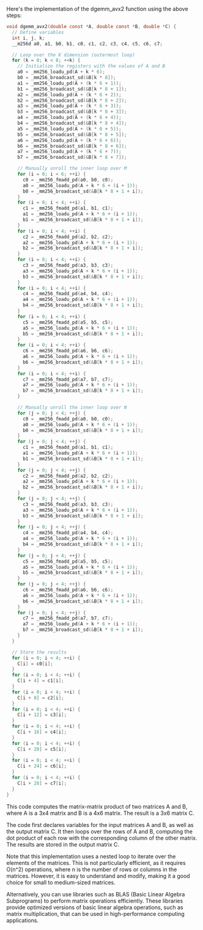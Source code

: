 Here's the implementation of the dgemm_avx2 function using the above steps:
```c
void dgemm_avx2(double const *A, double const *B, double *C) {
  // Define variables
  int i, j, k;
  __m256d a0, a1, b0, b1, c0, c1, c2, c3, c4, c5, c6, c7;

  // Loop over the K dimension (outermost loop)
  for (k = 0; k < 8; ++k) {
    // Initialize the registers with the values of A and B
    a0 = _mm256_loadu_pd(A + k * 6);
    b0 = _mm256_broadcast_sd(&B[k * 8]);
    a1 = _mm256_loadu_pd(A + (k * 6 + 1));
    b1 = _mm256_broadcast_sd(&B[k * 8 + 1]);
    a2 = _mm256_loadu_pd(A + (k * 6 + 2));
    b2 = _mm256_broadcast_sd(&B[k * 8 + 2]);
    a3 = _mm256_loadu_pd(A + (k * 6 + 3));
    b3 = _mm256_broadcast_sd(&B[k * 8 + 3]);
    a4 = _mm256_loadu_pd(A + (k * 6 + 4));
    b4 = _mm256_broadcast_sd(&B[k * 8 + 4]);
    a5 = _mm256_loadu_pd(A + (k * 6 + 5));
    b5 = _mm256_broadcast_sd(&B[k * 8 + 5]);
    a6 = _mm256_loadu_pd(A + (k * 6 + 6));
    b6 = _mm256_broadcast_sd(&B[k * 8 + 6]);
    a7 = _mm256_loadu_pd(A + (k * 6 + 7));
    b7 = _mm256_broadcast_sd(&B[k * 8 + 7]);

    // Manually unroll the inner loop over M
    for (i = 0; i < 6; ++i) {
      c0 = _mm256_fmadd_pd(a0, b0, c0);
      a0 = _mm256_loadu_pd(A + k * 6 + (i + 1));
      b0 = _mm256_broadcast_sd(&B[k * 8 + 1 + i]);
    }
    for (i = 0; i < 4; ++i) {
      c1 = _mm256_fmadd_pd(a1, b1, c1);
      a1 = _mm256_loadu_pd(A + k * 6 + (i + 1));
      b1 = _mm256_broadcast_sd(&B[k * 8 + 1 + i]);
    }
    for (i = 0; i < 4; ++i) {
      c2 = _mm256_fmadd_pd(a2, b2, c2);
      a2 = _mm256_loadu_pd(A + k * 6 + (i + 1));
      b2 = _mm256_broadcast_sd(&B[k * 8 + 1 + i]);
    }
    for (i = 0; i < 4; ++i) {
      c3 = _mm256_fmadd_pd(a3, b3, c3);
      a3 = _mm256_loadu_pd(A + k * 6 + (i + 1));
      b3 = _mm256_broadcast_sd(&B[k * 8 + 1 + i]);
    }
    for (i = 0; i < 4; ++i) {
      c4 = _mm256_fmadd_pd(a4, b4, c4);
      a4 = _mm256_loadu_pd(A + k * 6 + (i + 1));
      b4 = _mm256_broadcast_sd(&B[k * 8 + 1 + i]);
    }
    for (i = 0; i < 4; ++i) {
      c5 = _mm256_fmadd_pd(a5, b5, c5);
      a5 = _mm256_loadu_pd(A + k * 6 + (i + 1));
      b5 = _mm256_broadcast_sd(&B[k * 8 + 1 + i]);
    }
    for (i = 0; i < 4; ++i) {
      c6 = _mm256_fmadd_pd(a6, b6, c6);
      a6 = _mm256_loadu_pd(A + k * 6 + (i + 1));
      b6 = _mm256_broadcast_sd(&B[k * 8 + 1 + i]);
    }
    for (i = 0; i < 4; ++i) {
      c7 = _mm256_fmadd_pd(a7, b7, c7);
      a7 = _mm256_loadu_pd(A + k * 6 + (i + 1));
      b7 = _mm256_broadcast_sd(&B[k * 8 + 1 + i]);
    }

    // Manually unroll the inner loop over N
    for (j = 0; j < 4; ++j) {
      c0 = _mm256_fmadd_pd(a0, b0, c0);
      a0 = _mm256_loadu_pd(A + k * 6 + (i + 1));
      b0 = _mm256_broadcast_sd(&B[k * 8 + 1 + i]);
    }
    for (j = 0; j < 4; ++j) {
      c1 = _mm256_fmadd_pd(a1, b1, c1);
      a1 = _mm256_loadu_pd(A + k * 6 + (i + 1));
      b1 = _mm256_broadcast_sd(&B[k * 8 + 1 + i]);
    }
    for (j = 0; j < 4; ++j) {
      c2 = _mm256_fmadd_pd(a2, b2, c2);
      a2 = _mm256_loadu_pd(A + k * 6 + (i + 1));
      b2 = _mm256_broadcast_sd(&B[k * 8 + 1 + i]);
    }
    for (j = 0; j < 4; ++j) {
      c3 = _mm256_fmadd_pd(a3, b3, c3);
      a3 = _mm256_loadu_pd(A + k * 6 + (i + 1));
      b3 = _mm256_broadcast_sd(&B[k * 8 + 1 + i]);
    }
    for (j = 0; j < 4; ++j) {
      c4 = _mm256_fmadd_pd(a4, b4, c4);
      a4 = _mm256_loadu_pd(A + k * 6 + (i + 1));
      b4 = _mm256_broadcast_sd(&B[k * 8 + 1 + i]);
    }
    for (j = 0; j < 4; ++j) {
      c5 = _mm256_fmadd_pd(a5, b5, c5);
      a5 = _mm256_loadu_pd(A + k * 6 + (i + 1));
      b5 = _mm256_broadcast_sd(&B[k * 8 + 1 + i]);
    }
    for (j = 0; j < 4; ++j) {
      c6 = _mm256_fmadd_pd(a6, b6, c6);
      a6 = _mm256_loadu_pd(A + k * 6 + (i + 1));
      b6 = _mm256_broadcast_sd(&B[k * 8 + 1 + i]);
    }
    for (j = 0; j < 4; ++j) {
      c7 = _mm256_fmadd_pd(a7, b7, c7);
      a7 = _mm256_loadu_pd(A + k * 6 + (i + 1));
      b7 = _mm256_broadcast_sd(&B[k * 8 + 1 + i]);
    }
  }

  // Store the results
  for (i = 0; i < 4; ++i) {
    C[i] = c0[i];
  }
  for (i = 0; i < 4; ++i) {
    C[i + 4] = c1[i];
  }
  for (i = 0; i < 4; ++i) {
    C[i + 8] = c2[i];
  }
  for (i = 0; i < 4; ++i) {
    C[i + 12] = c3[i];
  }
  for (i = 0; i < 4; ++i) {
    C[i + 16] = c4[i];
  }
  for (i = 0; i < 4; ++i) {
    C[i + 20] = c5[i];
  }
  for (i = 0; i < 4; ++i) {
    C[i + 24] = c6[i];
  }
  for (i = 0; i < 4; ++i) {
    C[i + 28] = c7[i];
  }
}
```
This code computes the matrix-matrix product of two matrices A and B, where A is a 3x4 matrix and B is a 4x6 matrix. The result is a 3x6 matrix C.

The code first declares variables for the input matrices A and B, as well as the output matrix C. It then loops over the rows of A and B, computing the dot product of each row with the corresponding column of the other matrix. The results are stored in the output matrix C.

Note that this implementation uses a nested loop to iterate over the elements of the matrices. This is not particularly efficient, as it requires O(n^2) operations, where n is the number of rows or columns in the matrices. However, it is easy to understand and modify, making it a good choice for small to medium-sized matrices.

Alternatively, you can use libraries such as BLAS (Basic Linear Algebra Subprograms) to perform matrix operations efficiently. These libraries provide optimized versions of basic linear algebra operations, such as matrix multiplication, that can be used in high-performance computing applications.

